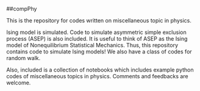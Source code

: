 ##compPhy

This is the repository for codes written on miscellaneous topic in physics. 

Ising model is simulated. Code to simulate asymmetric simple exclusion process (ASEP) is also included. It is useful to think of ASEP as the Ising model of Nonequilibrium Statistical Mechanics. Thus, this repository contains code to simulate Ising models! We also have a class of codes for random walk. 

Also, included is a collection of notebooks which includes example python codes of miscellaneous topics in physics. 
Comments and feedbacks are welcome.








